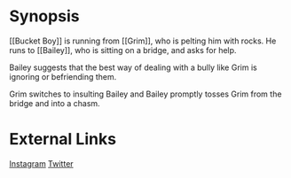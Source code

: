 # Synopsis
[[Bucket Boy]] is running from [[Grim]], who is pelting him with rocks. He runs to [[Bailey]], who is sitting on a bridge, and asks for help.

Bailey suggests that the best way of dealing with a bully like Grim is ignoring or befriending them.

Grim switches to insulting Bailey and Bailey promptly tosses Grim from the bridge and into a chasm.

# External Links
[Instagram](https://www.instagram.com/p/B2-PE3DDoE7/)
[Twitter]()